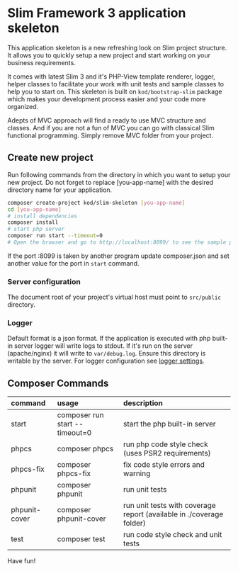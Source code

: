 # Slim Framework 3 application skeleton


This application skeleton is a new refreshing look on Slim project structure. It allows you to quickly setup a new project and start working on your business requirements. 

It comes with latest Slim 3 and it's PHP-View template renderer, logger, helper classes to facilitate your work with unit tests and sample classes to help you to start on. This skeleton is built on `kod/bootstrap-slim` package which makes your development process easier and your code more organized.

Adepts of MVC approach will find a ready to use MVC structure and classes. And if you are not a fun of MVC you can go with classical Slim functional programming. Simply remove MVC folder from your project. 

## Create new project

Run following commands from the directory in which you want to setup your new project. Do not forget to replace [you-app-name] with the desired directory name for your application. 

```bash
composer create-project kod/slim-skeleton [you-app-name]
cd [you-app-name]
# install dependencies
composer install
# start php server
composer run start --timeout=0
# Open the browser and go to http://localhost:8099/ to see the sample page
```

If the port :8099 is taken by another program update composer.json and set another value for the port in `start` command. 

### Server configuration

The document root of your project's virtual host must point to `src/public` directory.

### Logger

Default format is a json format. If the application is executed with php built-in server logger will write logs to stdout. If it's run on the server (apache/nginx) it will write to `var/debug.log`. Ensure this directory is writable by the server. For logger configuration see [logger settings](https://github.com/kderyabin/logger/blob/master/doc/configuration.md).

##  Composer Commands

|command|usage| description
|:---|:---|:---
|start|composer run start --timeout=0| start the php built-in server 
|phpcs|composer phpcs| run php code style check (uses PSR2 requirements)
|phpcs-fix|composer phpcs-fix|fix code style errors and warning
|phpunit|composer phpunit| run unit tests
|phpunit-cover|composer phpunit-cover| run unit tests with coverage report (available in ./coverage folder)
|test|composer test| run code style check and unit tests


Have fun!